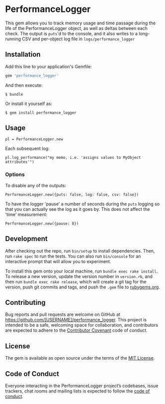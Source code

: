 # PerformanceLogger

This gem allows you to track memory usage and time passage during the life of
the PerformanceLogger object, as well as deltas between each check. The output
is `puts`'d to the console, and it also writes to a long-running CSV and per-object
log file in `logs/performance_logger`

## Installation

Add this line to your application's Gemfile:

```ruby
gem 'performance_logger'
```

And then execute:

    $ bundle

Or install it yourself as:

    $ gem install performance_logger

## Usage

`pl = PerformanceLogger.new`

Each subsequent log:

`pl.log_performance("my memo, i.e. 'assigns values to MyObject attributes'")`

### Options

To disable any of the outputs:

`PerformanceLogger.new({puts: false, log: false, csv: false})`

To have the logger 'pause' a number of seconds during the `puts` logging so that
you can actually see the log as it goes by. This does not affect the 'time' measurement:

`PerformanceLogger.new({pause: 8})`


## Development

After checking out the repo, run `bin/setup` to install dependencies. Then, run `rake spec` to run the tests. You can also run `bin/console` for an interactive prompt that will allow you to experiment.

To install this gem onto your local machine, run `bundle exec rake install`. To release a new version, update the version number in `version.rb`, and then run `bundle exec rake release`, which will create a git tag for the version, push git commits and tags, and push the `.gem` file to [rubygems.org](https://rubygems.org).

## Contributing

Bug reports and pull requests are welcome on GitHub at https://github.com/[USERNAME]/performance_logger. This project is intended to be a safe, welcoming space for collaboration, and contributors are expected to adhere to the [Contributor Covenant](http://contributor-covenant.org) code of conduct.

## License

The gem is available as open source under the terms of the [MIT License](https://opensource.org/licenses/MIT).

## Code of Conduct

Everyone interacting in the PerformanceLogger project’s codebases, issue trackers, chat rooms and mailing lists is expected to follow the [code of conduct](https://github.com/[USERNAME]/performance_logger/blob/master/CODE_OF_CONDUCT.md).
